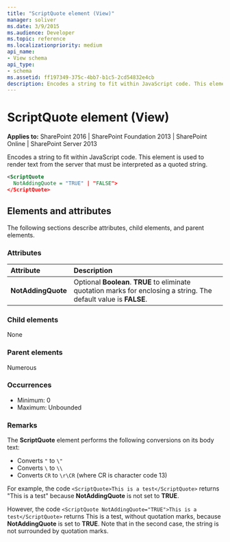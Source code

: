 ```yaml
---
title: "ScriptQuote element (View)"
manager: soliver
ms.date: 3/9/2015
ms.audience: Developer
ms.topic: reference
ms.localizationpriority: medium
api_name:
- View schema
api_type:
- schema
ms.assetid: ff197349-375c-4bb7-b1c5-2cd54832e4cb
description: Encodes a string to fit within JavaScript code. This element is used to render text from the server that must be interpreted as a quoted string.
---
```


# ScriptQuote element (View)

**Applies to:** SharePoint 2016 | SharePoint Foundation 2013 | SharePoint Online | SharePoint Server 2013

Encodes a string to fit within JavaScript code. This element is used to render text from the server that must be interpreted as a quoted string.

```XML
<ScriptQuote
  NotAddingQuote = "TRUE" | "FALSE">
</ScriptQuote>
```

## Elements and attributes

The following sections describe attributes, child elements, and parent elements.

### Attributes

|**Attribute**|**Description**|
|:-----|:-----|
|**NotAddingQuote** <br/> |Optional **Boolean**. **TRUE** to eliminate quotation marks for enclosing a string. The default value is **FALSE**.  <br/> |

### Child elements

None

### Parent elements

Numerous

### Occurrences

- Minimum: 0
- Maximum: Unbounded

### Remarks

The **ScriptQuote** element performs the following conversions on its body text:

- Converts `"` to `\"`
- Converts `\` to `\\`
- Converts `CR` to `\r\CR` (where CR is character code 13)

For example, the code `<ScriptQuote>This is a test</ScriptQuote>` returns "This is a test" because **NotAddingQuote** is not set to **TRUE**.

However, the code `<ScriptQuote NotAddingQuote="TRUE">This is a test</ScriptQuote>` returns This is a test, without quotation marks, because **NotAddingQuote** is set to **TRUE**. Note that in the second case, the string is not surrounded by quotation marks.
